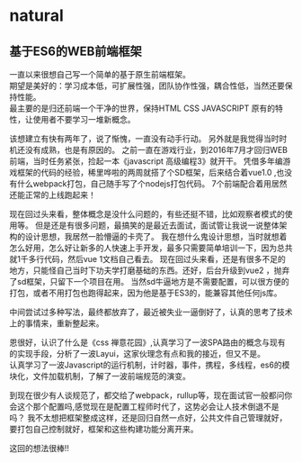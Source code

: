 # natural
## 基于ES6的WEB前端框架  
一直以来很想自己写一个简单的基于原生前端框架。  
期望是美好的：学习成本低，可扩展性强，团队协作性强，耦合性低，当然还要保持性能。    
最主要的是归还前端一个干净的世界，保持HTML CSS JAVASCRIPT 原有的特性，让使用者不要学习一堆新概念。  

该想建立有快有两年了，说了惭愧，一直没有动手行动。
另外就是我觉得当时时机还没有成熟，也是有原因的。
之前一直在游戏行业，到2016年7月才回归WEB前端，当时任务紧张，捡起一本《javascript 高级编程3》就开干。
凭借多年编游戏框架的代码的经验，稀里哗啦的两周就搭了个SD框架，后来结合着vue1.0 ,也没有什么webpack打包，自己随手写了个nodejs打包代码。
7个前端配合着用居然还能正常的上线跑起来！

现在回过头来看，整体概念是没什么问题的，有些还挺不错，比如观察者模式的使用等。
但是还是有很多问题，最搞笑的是最近去面试，面试管让我说一说整体架构的设计思想，我居然一脸懵逼的卡壳了。
我在想什么鬼设计思想，当时就想着怎么好用，怎么好让新多的人快速上手开发，最多只需要简单培训一下，因为总共就1千多行代码，然后vue 1文档自己看去。
现在回过头来看，还是有很多不足的地方，只能怪自己当时下功夫学打磨基础的东西。还好，后台升级到vue2 ，抛弃了sd框架，只留下一个项目在用。
当然sd牛逼地方是不需要配置，可以很方便的打包，或者不用打包也跑得起来，因为他是基于ES3的，能兼容其他任何js库。

中间尝试过多种写法，最终都放弃了，最近被失业一逼倒好了，认真的思考了技术上的事情来，重新整起来。

恩很好，认识了什么是《css 禅意花园》,认真学习了一波SPA路由的概念与现有的实现手段，分析了一波Layui，这家伙理念有点和我的接近，但又不是。  
认真学习了一波Javascript的运行机制，计时器，事件，携程，多线程，es6的模块化，文件加载机制，了解了一波前端规范的演变。

到现在很少有人谈规范了，都交给了webpack，rullup等，现在面试官一般都问你会这个那个配置吗,感觉现在是配置工程师时代了，这势必会让人技术倒退不是吗？
我不太想把框架整成这样，还是回归自然一点好，公共文件自己管理就好，要打包自己控制就好，框架和这些构建功能分离开来。

这回的想法很棒!!
